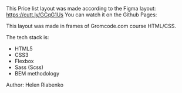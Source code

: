 This Price list layout was made according to the Figma layout: https://cutt.ly/GCqG1Us
You can watch it on the Github Pages: 

This layout was made in frames of Gromcode.com course HTML/CSS.

The tech stack is:
- HTML5
- CSS3
- Flexbox
- Sass (Scss)
- BEM methodology

Author: Helen Riabenko
